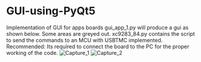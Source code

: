 # GUI-using-PyQt5
Implementation of GUI for apps boards
gui_app_1.py will produce a gui as shown below. Some areas are greyed out. 
xc9283_84.py contains the script to send the commands to an MCU with USBTMC implemented.
Recommended: Its required to connect the board to the PC for the proper working of the code.
![Capture_1](https://user-images.githubusercontent.com/23416448/191438264-edc5d701-2beb-4904-a5be-e38a496acfe7.PNG)
![Capture_2](https://user-images.githubusercontent.com/23416448/191438328-890d137a-8322-42d2-a4fe-f06b855d4f59.PNG)
